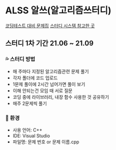 # ALSS 알쓰(알고리즘쓰터디)

[코딩테스트 대비 문제집](https://github.com/tony9402/baekjoon)
[스터디 시스템 참고한 곳](https://github.com/PeopleAndService/AlgorithmStudy)

## 스터디 1차 기간 21.06 ~ 21.09

### :sweat_drops: 스터디 방법
- 매 주마다 지정된 알고리즘관련 문제 풀기
- 각자 폴더에 코드 업로드
- 1문제 풀이에 2시간 넘어가면 풀이 보기
- 이해 안되는건 모임 때 서로 질문
- 코딩 중에 라이브러리, 내장 함수 사용한 것 공유하기
- 매주 2문제씩 풀기

### :speech_balloon: 환경
- 사용 언어: C++
- IDE: Visual Studio
- 파일명: 문제 번호 or 문제 이름.cpp

